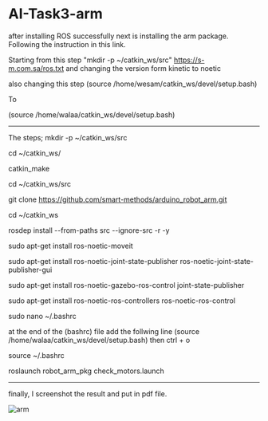 # AI-Task3-arm

after installing ROS successfully
next is installing the arm package.
Following the instruction in this link.

Starting from this step "mkdir -p ~/catkin_ws/src"
https://s-m.com.sa/ros.txt
and changing the version form kinetic to noetic 

also changing this step 
(source /home/wesam/catkin_ws/devel/setup.bash)

To

(source /home/walaa/catkin_ws/devel/setup.bash)

----------------------------------------------------
The steps;
mkdir -p ~/catkin_ws/src

cd ~/catkin_ws/

catkin_make

cd ~/catkin_ws/src

git clone https://github.com/smart-methods/arduino_robot_arm.git 

cd ~/catkin_ws

rosdep install --from-paths src --ignore-src -r -y

sudo apt-get install ros-noetic-moveit

sudo apt-get install ros-noetic-joint-state-publisher ros-noetic-joint-state-publisher-gui

sudo apt-get install ros-noetic-gazebo-ros-control joint-state-publisher

sudo apt-get install ros-noetic-ros-controllers ros-noetic-ros-control

sudo nano ~/.bashrc

at the end of the (bashrc) file add the follwing line
(source /home/walaa/catkin_ws/devel/setup.bash)
then 
ctrl + o

source ~/.bashrc

roslaunch robot_arm_pkg check_motors.launch

---------------------------------------------------

finally, I screenshot the result and put in pdf file.


![arm](https://user-images.githubusercontent.com/107875617/185000008-1fddb204-e248-4201-a9f9-08275ca6a225.png)

